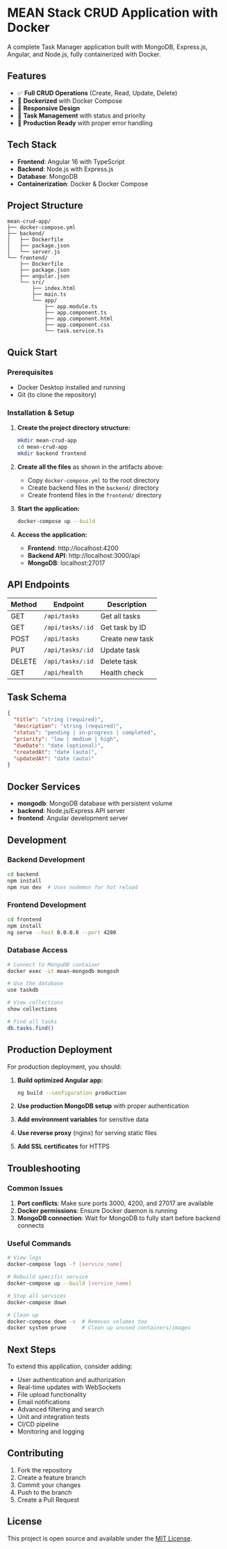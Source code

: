 # MEAN Stack CRUD Application with Docker

A complete Task Manager application built with MongoDB, Express.js, Angular, and Node.js, fully containerized with Docker.

## Features

- ✅ **Full CRUD Operations** (Create, Read, Update, Delete)
- 🐳 **Dockerized** with Docker Compose
- 📱 **Responsive Design** 
- 🎯 **Task Management** with status and priority
- 🚀 **Production Ready** with proper error handling

## Tech Stack

- **Frontend**: Angular 16 with TypeScript
- **Backend**: Node.js with Express.js
- **Database**: MongoDB
- **Containerization**: Docker & Docker Compose

## Project Structure

```
mean-crud-app/
├── docker-compose.yml
├── backend/
│   ├── Dockerfile
│   ├── package.json
│   └── server.js
└── frontend/
    ├── Dockerfile
    ├── package.json
    ├── angular.json
    └── src/
        ├── index.html
        ├── main.ts
        └── app/
            ├── app.module.ts
            ├── app.component.ts
            ├── app.component.html
            ├── app.component.css
            └── task.service.ts
```

## Quick Start

### Prerequisites
- Docker Desktop installed and running
- Git (to clone the repository)

### Installation & Setup

1. **Create the project directory structure:**
   ```bash
   mkdir mean-crud-app
   cd mean-crud-app
   mkdir backend frontend
   ```

2. **Create all the files** as shown in the artifacts above:
   - Copy `docker-compose.yml` to the root directory
   - Create backend files in the `backend/` directory
   - Create frontend files in the `frontend/` directory

3. **Start the application:**
   ```bash
   docker-compose up --build
   ```

4. **Access the application:**
   - **Frontend**: http://localhost:4200
   - **Backend API**: http://localhost:3000/api
   - **MongoDB**: localhost:27017

## API Endpoints

| Method | Endpoint | Description |
|--------|----------|-------------|
| GET | `/api/tasks` | Get all tasks |
| GET | `/api/tasks/:id` | Get task by ID |
| POST | `/api/tasks` | Create new task |
| PUT | `/api/tasks/:id` | Update task |
| DELETE | `/api/tasks/:id` | Delete task |
| GET | `/api/health` | Health check |

## Task Schema

```json
{
  "title": "string (required)",
  "description": "string (required)",
  "status": "pending | in-progress | completed",
  "priority": "low | medium | high",
  "dueDate": "date (optional)",
  "createdAt": "date (auto)",
  "updatedAt": "date (auto)"
}
```

## Docker Services

- **mongodb**: MongoDB database with persistent volume
- **backend**: Node.js/Express API server
- **frontend**: Angular development server

## Development

### Backend Development
```bash
cd backend
npm install
npm run dev  # Uses nodemon for hot reload
```

### Frontend Development
```bash
cd frontend
npm install
ng serve --host 0.0.0.0 --port 4200
```

### Database Access
```bash
# Connect to MongoDB container
docker exec -it mean-mongodb mongosh

# Use the database
use taskdb

# View collections
show collections

# Find all tasks
db.tasks.find()
```

## Production Deployment

For production deployment, you should:

1. **Build optimized Angular app:**
   ```bash
   ng build --configuration production
   ```

2. **Use production MongoDB setup** with proper authentication
3. **Add environment variables** for sensitive data
4. **Use reverse proxy** (nginx) for serving static files
5. **Add SSL certificates** for HTTPS

## Troubleshooting

### Common Issues

1. **Port conflicts**: Make sure ports 3000, 4200, and 27017 are available
2. **Docker permissions**: Ensure Docker daemon is running
3. **MongoDB connection**: Wait for MongoDB to fully start before backend connects

### Useful Commands

```bash
# View logs
docker-compose logs -f [service_name]

# Rebuild specific service
docker-compose up --build [service_name]

# Stop all services
docker-compose down

# Clean up
docker-compose down -v  # Removes volumes too
docker system prune     # Clean up unused containers/images
```

## Next Steps

To extend this application, consider adding:

- User authentication and authorization
- Real-time updates with WebSockets
- File upload functionality
- Email notifications
- Advanced filtering and search
- Unit and integration tests
- CI/CD pipeline
- Monitoring and logging

## Contributing

1. Fork the repository
2. Create a feature branch
3. Commit your changes
4. Push to the branch
5. Create a Pull Request

## License

This project is open source and available under the [MIT License](LICENSE).